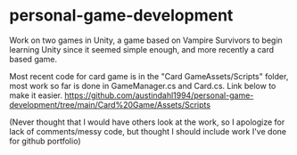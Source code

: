 # personal-game-development
Work on two games in Unity, a game based on Vampire Survivors to begin learning Unity since it seemed simple enough, and more recently a card based game.

Most recent code for card game is in the "Card GameAssets/Scripts" folder, most work so far is done in GameManager.cs and Card.cs. Link below to make it easier.
https://github.com/austindahl1994/personal-game-development/tree/main/Card%20Game/Assets/Scripts

(Never thought that I would have others look at the work, so I apologize for lack of comments/messy code, but thought I should include work I've done for github portfolio)

